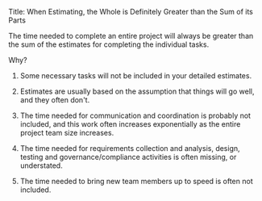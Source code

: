 Title: When Estimating, the Whole is Definitely Greater than the Sum of its Parts

The time needed to complete an entire project will always be greater than the sum of the estimates for completing the individual tasks. 

Why?

1. Some necessary tasks will not be included in your detailed estimates. 

2. Estimates are usually based on the assumption that things will go well, and they often don't. 

3. The time needed for communication and coordination is probably not included, and this work often increases exponentially as the entire project team size increases. 

4. The time needed for requirements collection and analysis, design, testing and governance/compliance activities is often missing, or understated. 

5. The time needed to bring new team members up to speed is often not included. 

